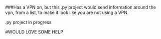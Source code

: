 ###Has a VPN on, but this .py project would send information around the vpn, from a list, to make it look like you are not using a VPN.

.py project in progress

#WOULD LOVE SOME HELP
